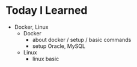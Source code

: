 # Today I Learned

- Docker, Linux
  - Docker
    - about docker / setup / basic commands
    - setup Oracle, MySQL
  - Linux
    - linux basic
